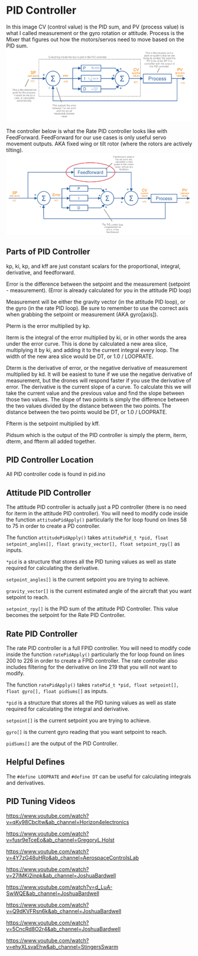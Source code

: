 # PID Controller
In this image CV (control value) is the PID sum, and PV (process value) is what I called measurement or the gyro rotation or attitude.
Process is the Mixer that figures out how the motors/servos need to move based on the PID sum.
![img.png](images/Pid-Diagram.png)

The controller below is what the Rate PID controller looks like with FeedForward. FeedForward for our use cases is only useful servo movement outputs.
AKA fixed wing or tilt rotor (where the rotors are actively tilting).
![img.png](images/Pid-Diagram-With-FF.png)

## Parts of PID Controller
kp, ki, kp, and kff are just constant scalars for the proportional, integral, derivative, and feedforward.

Error is the difference between the setpoint and the measurement (setpoint - measurement). (Error is already calculated for you in the attitude PID loop)

Measurement will be either the gravity vector (in the attitude PID loop), or the gyro (in the rate PID loop). 
Be sure to remember to use the correct axis when grabbing the setpoint or measurement (AKA gyro[axis]).

Pterm is the error multiplied by kp.

Iterm is the integral of the error multiplied by ki, or in other words the area under the error curve. 
This is done by calculated a new area slice, multiplying it by ki, and adding it to the current integral every loop. 
The width of the new area slice would be DT, or 1.0 / LOOPRATE.

Dterm is the derivative of error, or the negative derivative of measurement multiplied by kd. 
It will be easiest to tune if we use the negative derivative of measurement, but the drones will respond faster if you use the derivative of error. 
The derivative is the current slope of a curve. 
To calculate this we will take the current value and the previous value and find the slope between those two values. 
The slope of two points is simply the difference between the two values divided by the distance between the two points. The distance between the two points would be DT, or 1.0 / LOOPRATE.

Ffterm is the setpoint multiplied by kff.

Pidsum which is the output of the PID controller is simply the pterm, iterm, dterm, and ffterm all added together.

## PID Controller Location
All PID controller code is found in pid.ino

## Attitude PID Controller
The attitude PID controller is actually just a PD controller (there is no need for iterm in the attitude PID controller).
You will need to modify code inside the function `attitudePidApply()` particularly the for loop found on lines 58 to 75 in order to create a PD controller.

The function `attitudePidApply()` takes `attitudePid_t *pid, float setpoint_angles[], float gravity_vector[], float setpoint_rpy[]` as inputs.

`*pid` is a structure that stores all the PID tuning values as well as state required for calculating the derivative.

`setpoint_angles[]` is the current setpoint you are trying to achieve. 

`gravity_vector[]` is the current estimated angle of the aircraft that you want setpoint to reach.

`setpoint_rpy[]` is the PID sum of the attitude PID Controller. This value becomes the setpoint for the Rate PID Controller.


## Rate PID Controller
The rate PID controller is a full FPID controller.
You will need to modify code inside the function `ratePidApply()` particularly the for loop found on lines 200 to 226 in order to create a FPID controller.
The rate controller also includes filtering for the derivative on line 219 that you will not want to modify.

The function `ratePidApply()` takes `ratePid_t *pid, float setpoint[], float gyro[], float pidSums[]` as inputs.

`*pid` is a structure that stores all the PID tuning values as well as state required for calculating the integral and derivative.

`setpoint[]` is the current setpoint you are trying to achieve. 

`gyro[]` is the current gyro reading that you want setpoint to reach.

`pidSums[]` are the output of the PID Controller.

## Helpful Defines
The `#define LOOPRATE` and `#define DT` can be useful for calculating integrals and derivatives.

## PID Tuning Videos

https://www.youtube.com/watch?v=qKy98Cbcltw&ab_channel=Horizon4electronics

https://www.youtube.com/watch?v=fusr9eTceEo&ab_channel=GregoryL.Holst

https://www.youtube.com/watch?v=4Y7zG48uHRo&ab_channel=AerospaceControlsLab

https://www.youtube.com/watch?v=27lMKi2inpk&ab_channel=JoshuaBardwell

https://www.youtube.com/watch?v=d_LuA-SwWQE&ab_channel=JoshuaBardwell

https://www.youtube.com/watch?v=Q9dKVFRsn6k&ab_channel=JoshuaBardwell

https://www.youtube.com/watch?v=5CncRd8O2r4&ab_channel=JoshuaBardwell

https://www.youtube.com/watch?v=ehyXLsvaEhw&ab_channel=StingersSwarm